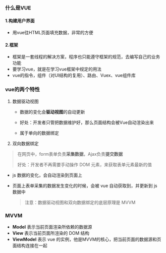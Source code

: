 ### 什么是VUE

#### 1.构建用户界面

- 用vue往HTML页面填充数据，非常的方便

#### 2.框架

- 框架是一套线程的解决方案，程序也只能遵守框架的规范，去编写自己的业务功能
- 要学习vue，就是在学习vue框架中规定的用法
- vue的指令，组件（对UI结构的复用）、路由、Vuex、vue组件库

### vue的两个特性

1. 数据驱动视图

   - 数据的变化会**驱动视图**的自动更新

   - 好处：开发者只管把数据维护好，那么页面结构会被Vue自动渲染出来
   - 属于单向的数据绑定

2. 双向数据绑定

> 在网页中，form表单负责**采集数据**，Ajax负责**提交数据**
>
> 好处：开发者不再需要手动操作 DOM 元素，来获取表单元素最新的值

- js 数据的变化，会自动渲染到页面上

- 页面上表单采集的数据发生变化的时候，会被 vue 自动获取到，并更新到 js 数据中

  > 注意：数据驱动视图和双向数据绑定的底层原理是 MVVM

### MVVM

- **Model** 表示当前页面渲染所依赖的数据源
- **View** 表示当前页面所渲染的 DOM 结构
- **ViewModel** 表示 vue 的实例，他是MVVM的核心，把当前页面的数据源和页面结构连接在一起